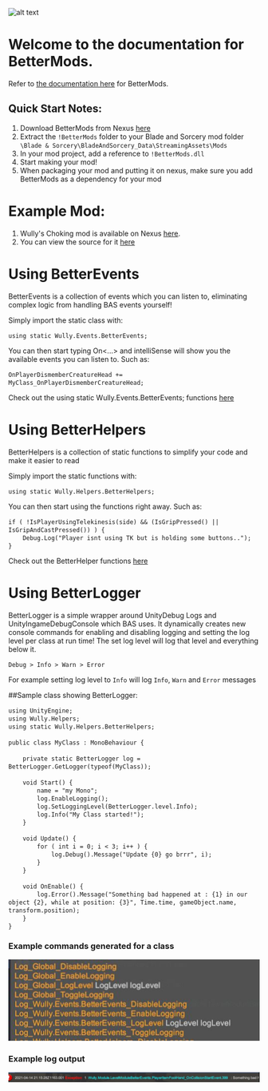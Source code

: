 
![alt text](https://staticdelivery.nexusmods.com/mods/2673/images/headers/3668_1617314074.jpg "BetterMods")

# Welcome to the documentation for **BetterMods**.
Refer to [the documentation here](api/index.html) for BetterMods.
## Quick Start Notes:
1. Download BetterMods from Nexus [here](https://www.nexusmods.com/bladeandsorcery/mods/3668)
2. Extract the `!BetterMods` folder to your Blade and Sorcery mod folder `\Blade & Sorcery\BladeAndSorcery_Data\StreamingAssets\Mods`
3. In your mod project, add a reference to `!BetterMods.dll`
4. Start making your mod!
5. When packaging your mod and putting it on nexus, make sure you add BetterMods as a dependency for your mod


# Example Mod:
1. Wully's Choking mod is available on Nexus [here](https://www.nexusmods.com/bladeandsorcery/mods/3672).
2. You can view the source for it [here](https://github.com/Wully616/baschokingmod)

# Using BetterEvents
BetterEvents is a collection of events which you can listen to, eliminating complex logic from handling BAS events yourself!

Simply import the static class with:
```
using static Wully.Events.BetterEvents;
```
You can then start typing On<...> and intelliSense will show you the available events you can listen to. Such as:
```
OnPlayerDismemberCreatureHead += MyClass_OnPlayerDismemberCreatureHead;
```
Check out the using static Wully.Events.BetterEvents; functions [here](/api/Wully.Events.BetterEvents.html#events)


# Using BetterHelpers
BetterHelpers is a collection of static functions to simplify your code and make it easier to read

Simply import the static functions with:
```
using static Wully.Helpers.BetterHelpers;
```
You can then start using the functions right away. Such as:
```
if ( !IsPlayerUsingTelekinesis(side) && (IsGripPressed() || IsGripAndCastPressed()) ) {
	Debug.Log("Player isnt using TK but is holding some buttons..");
}
```
Check out the BetterHelper functions [here](/api/Wully.Helpers.BetterHelpers.html)

# Using BetterLogger
BetterLogger is a simple wrapper around UnityDebug Logs and UnityIngameDebugConsole which BAS uses.
It dynamically creates new console commands for enabling and disabling logging and setting the log level per class at run time!
The set log level will log that level and everything below it. 
```
Debug > Info > Warn > Error
```
For example setting log level to `Info` will log `Info`, `Warn` and `Error` messages

##Sample class showing BetterLogger:
```
using UnityEngine;
using Wully.Helpers;
using static Wully.Helpers.BetterHelpers;

public class MyClass : MonoBehaviour {

	private static BetterLogger log = BetterLogger.GetLogger(typeof(MyClass));

	void Start() {
		name = "my Mono";
		log.EnableLogging();
		log.SetLoggingLevel(BetterLogger.level.Info);
		log.Info("My Class started!");
	}

	void Update() {
		for ( int i = 0; i < 3; i++ ) {
			log.Debug().Message("Update {0} go brrr", i);
		}
	}

	void OnEnable() {
		log.Error().Message("Something bad happened at : {1} in our object {2}, while at position: {3}", Time.time, gameObject.name, transform.position);
	}
}
```

### Example commands generated for a class
![alt text](images/loggercommands-0.0.3.jpg "log commands")

### Example log output
![alt text](images/logoutput-0.0.3.jpg "log output")
